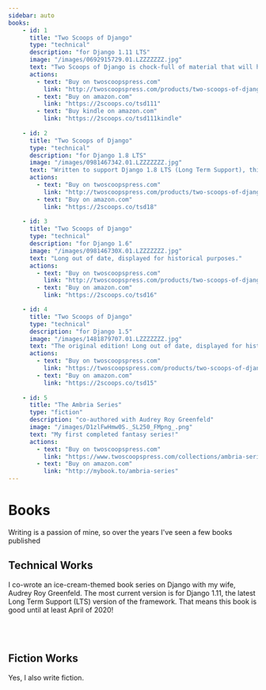 ```yaml
---
sidebar: auto
books:
    - id: 1
      title: "Two Scoops of Django"
      type: "technical"
      description: "for Django 1.11 LTS"
      image: "/images/0692915729.01.LZZZZZZZ.jpg"
      text: "Two Scoops of Django is chock-full of material that will help you with your Django projects. Written to support Django 1.11 LTS (Long Term Support), this book won't get outdated until 2020."
      actions: 
        - text: "Buy on twoscoopspress.com"
          link: "http://twoscoopspress.com/products/two-scoops-of-django-1-11"
        - text: "Buy on amazon.com"
          link: "https://2scoops.co/tsd111"
        - text: "Buy kindle on amazon.com"
          link: "https://2scoops.co/tsd111kindle"
    
    - id: 2
      title: "Two Scoops of Django"
      type: "technical"
      description: "for Django 1.8 LTS"
      image: "/images/0981467342.01.LZZZZZZZ.jpg"
      text: "Written to support Django 1.8 LTS (Long Term Support), this book is still useful to have for older projects."
      actions: 
        - text: "Buy on twoscoopspress.com"
          link: "http://twoscoopspress.com/products/two-scoops-of-django-1-8"
        - text: "Buy on amazon.com"
          link: "https://2scoops.co/tsd18"
    
    - id: 3
      title: "Two Scoops of Django"
      type: "technical"
      description: "for Django 1.6"
      image: "/images/098146730X.01.LZZZZZZZ.jpg"
      text: "Long out of date, displayed for historical purposes."
      actions: 
        - text: "Buy on twoscoopspress.com"
          link: "http://twoscoopspress.com/products/two-scoops-of-django-1-6"
        - text: "Buy on amazon.com"
          link: "https://2scoops.co/tsd16"

    - id: 4
      title: "Two Scoops of Django"
      type: "technical"
      description: "for Django 1.5"
      image: "/images/1481879707.01.LZZZZZZZ.jpg"
      text: "The original edition! Long out of date, displayed for historical purposes."
      actions: 
        - text: "Buy on twoscoopspress.com"
          link: "https://twoscoopspress.com/products/two-scoops-of-django-1-5"
        - text: "Buy on amazon.com"
          link: "https://2scoops.co/tsd15"
    
    - id: 5
      title: "The Ambria Series"
      type: "fiction"
      description: "co-authored with Audrey Roy Greenfeld"
      image: "/images/D1zlFwHmw0S._SL250_FMpng_.png"
      text: "My first completed fantasy series!"
      actions: 
        - text: "Buy on twoscoopspress.com"
          link: "https://www.twoscoopspress.com/collections/ambria-series"
        - text: "Buy on amazon.com"
          link: "http://mybook.to/ambria-series"
---
```



# Books

Writing is a passion of mine, so over the years I've seen a few books published

## Technical Works

I co-wrote an ice-cream-themed book series on Django with my wife, Audrey Roy Greenfeld. The most current version is for Django 1.11, the latest Long Term Support (LTS) version of the framework. That means this book is good until at least April of 2020!

<Card
    v-for="book in $frontmatter.books"
    v-if="book.type == 'technical'"
    :key="book.id"
    :title="book.title"
    :description="book.description"
    :image="book.image"
    :text="book.text"
    :actions="book.actions"
    width="200"
    class="horizontal" />
<br>
<br>

## Fiction Works

Yes, I also write fiction.

<Card
    v-for="book in $frontmatter.books"
    v-if="book.type == 'fiction'"
    :key="book.id"
    :title="book.title"
    :description="book.description"
    :image="book.image"
    :text="book.text"
    :actions="book.actions"
    width="200"
    class="horizontal" />
